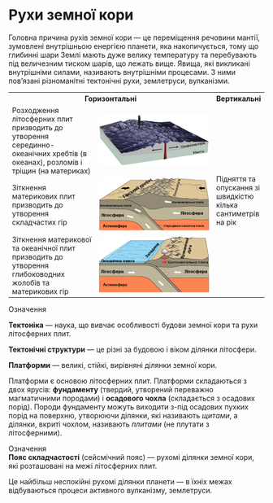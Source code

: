 
Рухи земної кори
================

Головна причина рухів земної кори — це переміщення речовини мантії, зумовлені внутрішньою енергією планети, яка накопичується, тому що глибинні шари Землі мають дуже велику температуру та перебувають під величезним тиском шарів, що лежать вище. Явища, які викликані внутрішніми силами, називають внутрішніми процесами. З ними пов’язані різноманітні тектонічні рухи, землетруси, вулканізми.

<table>
  <tr>
    <th colspan="2">Горизонтальнi</th>
    <th>Вертикальнi</th>
  </tr>
  <tr>
    <td width="35%">Розходження лiтосферних плит призводить до утворення серединно-океанiчних хребтiв (в океанах), розломiв i трiщин (на материках)</td>
    <td width="50%"><img src="5.png"/></td>
    <td width="15%" rowspan="3">Пiдняття та опускання зi швидкiстю кiлька сантиметрiв на рiк</td>
  </tr>
  <tr>
    <td>Зiткнення материкових плит призводить до утворення складчастих гiр</td>
    <td><img src="6.png"/></td>
  </tr>
  <tr>
    <td>Зiткнення материкової та океанiчної плит призводить до утворення глибоководних жолобiв та материкових гiр</td>
    <td><img src="7.png"/></td>
  </tr>
</table>


<div class="eoz-wrap">
<span class="eoz">Означення</span>
<div class="eoz-text">
<p><b>Тектонiка</b> — наука, що вивчає особливостi будови земної кори та рухи лiтосферних плит.</p>
<p><b>Тектонiчнi структури</b> — це рiзнi за будовою i вiком дiлянки лiтосфери.</p>
<b>Платформи</b> — великi, стiйкi, вирiвнянi дiлянки земної кори.
</div>
</div>


Платформи є основою літосферних плит. Платформи складаються з двох ярусів: **фундаменту** (твердий, утворений переважно магматичними породами) і **осадового чохла** (складається з осадових порід). Породи фундаменту можуть виходити з-під осадових пухких порід на поверхню, утворюючи ділянки, які називають *щитами*, а ділянки, вкриті чохлом, називають *плитами* (не плутати з літосферними).

<div class="eoz-wrap">
<span class="eoz">Означення</span>
<div class="eoz-text">
<b>Пояс складчастостi</b> (сейсмiчний пояс) — рухомi дiлянки земної кори, якi розташованi на межi лiтосферних плит.
</div>
</div>

Це найбільш неспокійні рухомі ділянки планети — в їхніх межах відбуваються процеси активного вулканізму, землетруси.
